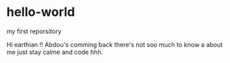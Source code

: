 # hello-world
my first reporsitory

Hi earthian !!
Abdou's comming back there's not soo much to know a about me just stay calme and code hhh.
